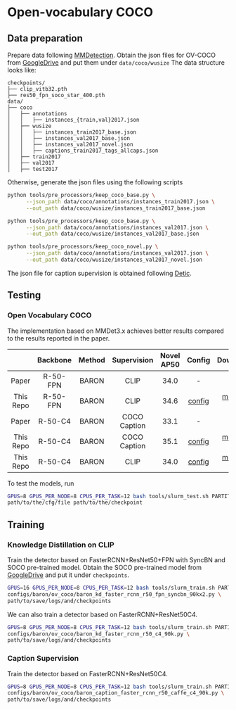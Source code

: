 # Open-vocabulary COCO
## Data preparation

Prepare data following [MMDetection](https://github.com/open-mmlab/mmdetection). 
Obtain the json files for OV-COCO from [GoogleDrive](https://drive.google.com/drive/folders/1O6rt6WN2ePPg6j-wVgF89T7ql2HiuRIG?usp=sharing) and put them
under `data/coco/wusize`
The data structure looks like:

```text
checkpoints/
├── clip_vitb32.pth
├── res50_fpn_soco_star_400.pth
data/
├── coco
│   ├── annotations
│   │   ├── instances_{train,val}2017.json
│   ├── wusize
│   │   ├── instances_train2017_base.json
│   │   ├── instances_val2017_base.json
│   │   ├── instances_val2017_novel.json
│   │   ├── captions_train2017_tags_allcaps.json
│   ├── train2017
│   ├── val2017
│   ├── test2017
```

Otherwise, generate the json files using the following scripts
```bash
python tools/pre_processors/keep_coco_base.py \
      --json_path data/coco/annotations/instances_train2017.json \
      --out_path data/coco/wusize/instances_train2017_base.json
```
```bash
python tools/pre_processors/keep_coco_base.py \
      --json_path data/coco/annotations/instances_val2017.json \
      --out_path data/coco/wusize/instances_val2017_base.json
```
```bash
python tools/pre_processors/keep_coco_novel.py \
      --json_path data/coco/annotations/instances_val2017.json \
      --out_path data/coco/wusize/instances_val2017_novel.json
```
The json file for caption supervision is obtained following 
[Detic](https://github.com/facebookresearch/Detic/blob/main/datasets/README.md#:~:text=Next%2C%20we%20preprocess%20the%20COCO%20caption%20data%3A).


## Testing
### Open Vocabulary COCO
The implementation based on MMDet3.x achieves better results compared to the results reported in the paper.

|             | Backbone |  Method  | Supervision  | Novel AP50 |                                        Config                                        |         Download          |
|:-----------:|:--------:|:--------:|:------------:|:----------:|:------------------------------------------------------------------------------------:|:-------------------------:|
|    Paper    | R-50-FPN |  BARON   |     CLIP     |    34.0    |                                          -                                           |             -             |
|  This Repo  | R-50-FPN |  BARON   |     CLIP     |    34.6    |    [config](baron_kd_faster_rcnn_r50_fpn_syncbn_90kx2.py)     | [model](https://drive.google.com/drive/folders/1JTM0uoPQZtq7lnhZxCBwjxBUca9omYR9?usp=sharing) &#124;  [log](https://drive.google.com/drive/folders/1JTM0uoPQZtq7lnhZxCBwjxBUca9omYR9?usp=sharing) |
|    Paper    | R-50-C4  |  BARON   | COCO Caption |    33.1    |                                          -                                           |             -             |
|  This Repo  | R-50-C4  |  BARON   | COCO Caption |    35.1    |    [config](baron_caption_faster_rcnn_r50_caffe_c4_90k.py)     | [model](https://drive.google.com/drive/folders/1b-ueEz57alju9qamADm7BmDCaL-NWnSn?usp=sharing) &#124;  [log](https://drive.google.com/drive/folders/1b-ueEz57alju9qamADm7BmDCaL-NWnSn?usp=sharing) |
|  This Repo  | R-50-C4  |  BARON   |     CLIP     |    34.0    | [config](baron_kd_faster_rcnn_r50_caffe_c4_90k.py) | [model](https://drive.google.com/drive/folders/1ckS8Cju2xQyHfxMsQRPd5h7qKhwlWOyV?usp=sharing) &#124;  [log](https://drive.google.com/drive/folders/1ckS8Cju2xQyHfxMsQRPd5h7qKhwlWOyV?usp=sharing) |

To test the models, run
```bash
GPUS=8 GPUS_PER_NODE=8 CPUS_PER_TASK=12 bash tools/slurm_test.sh PARTITION test \ 
path/to/the/cfg/file path/to/the/checkpoint
```

## Training
### Knowledge Distillation on CLIP
Train the detector based on FasterRCNN+ResNet50+FPN with SyncBN and SOCO pre-trained model. Obtain the SOCO pre-trained 
model from [GoogleDrive](https://drive.google.com/file/d/1rIW9IXjWEnFZa4klZuZ5WNSchRYaOC0x/view?usp=sharing) and put it
under `checkpoints`.
```bash
GPUS=16 GPUS_PER_NODE=8 CPUS_PER_TASK=12 bash tools/slurm_train.sh PARTITION train \ 
configs/baron/ov_coco/baron_kd_faster_rcnn_r50_fpn_syncbn_90kx2.py \
path/to/save/logs/and/checkpoints
```
We can also train a detector based on FasterRCNN+ResNet50C4.
```bash
GPUS=8 GPUS_PER_NODE=8 CPUS_PER_TASK=12 bash tools/slurm_train.sh PARTITION train \ 
configs/baron/ov_coco/baron_kd_faster_rcnn_r50_c4_90k.py \
path/to/save/logs/and/checkpoints
```

### Caption Supervision
Train the detector based on FasterRCNN+ResNet50C4.
```bash
GPUS=8 GPUS_PER_NODE=8 CPUS_PER_TASK=12 bash tools/slurm_train.sh PARTITION train \ 
configs/baron/ov_coco/baron_caption_faster_rcnn_r50_caffe_c4_90k.py \
path/to/save/logs/and/checkpoints
```
